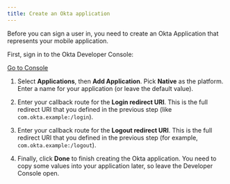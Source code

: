```yaml
---
title: Create an Okta application
---
```

Before you can sign a user in, you need to create an Okta Application that represents your mobile application.

First, sign in to the Okta Developer Console:

<a href="https://login.okta.com/" target="_blank" class="Button--blue">Go to Console</a>

1. Select **Applications**, then **Add Application**. Pick **Native** as the platform. Enter a name for your application (or leave the default value).

2. Enter your callback route for the **Login redirect URI**. This is the full redirect URI that you defined in the <GuideLink link="../define-callback/">previous step</GuideLink> (like `com.okta.example:/login`).

3. Enter your callback route for the **Logout redirect URI**. This is the full redirect URI that you defined in the <GuideLink link="../define-callback/">previous step</GuideLink> (for example, `com.okta.example:/logout`).

4. Finally, click **Done** to finish creating the Okta application. You need to copy some values into your application later, so leave the Developer Console open.

<NextSectionLink/>

